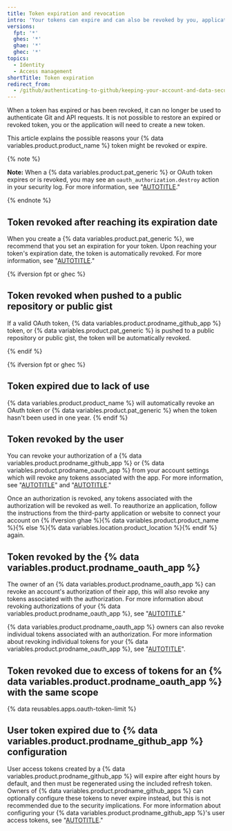 ```yaml
---
title: Token expiration and revocation
intro: 'Your tokens can expire and can also be revoked by you, applications you have authorized, and {% data variables.product.product_name %} itself.'
versions:
  fpt: '*'
  ghes: '*'
  ghae: '*'
  ghec: '*'
topics:
  - Identity
  - Access management
shortTitle: Token expiration
redirect_from:
  - /github/authenticating-to-github/keeping-your-account-and-data-secure/token-expiration-and-revocation
---
```


When a token has expired or has been revoked, it can no longer be used to authenticate Git and API requests. It is not possible to restore an expired or revoked token, you or the application will need to create a new token.

This article explains the possible reasons your {% data variables.product.product_name %} token might be revoked or expire.

{% note %}

**Note:** When a {% data variables.product.pat_generic %} or OAuth token expires or is revoked, you may see an `oauth_authorization.destroy` action in your security log. For more information, see "[AUTOTITLE](/authentication/keeping-your-account-and-data-secure/reviewing-your-security-log)."

{% endnote %}

## Token revoked after reaching its expiration date

When you create a {% data variables.product.pat_generic %}, we recommend that you set an expiration for your token. Upon reaching your token's expiration date, the token is automatically revoked. For more information, see "[AUTOTITLE](/authentication/keeping-your-account-and-data-secure/creating-a-personal-access-token)."

{% ifversion fpt or ghec %}

## Token revoked when pushed to a public repository or public gist

If a valid OAuth token, {% data variables.product.prodname_github_app %} token, or {% data variables.product.pat_generic %} is pushed to a public repository or public gist, the token will be automatically revoked.

{% endif %}

{% ifversion fpt or ghec %}

## Token expired due to lack of use

{% data variables.product.product_name %} will automatically revoke an OAuth token or {% data variables.product.pat_generic %} when the token hasn't been used in one year.
{% endif %}

## Token revoked by the user

You can revoke your authorization of a {% data variables.product.prodname_github_app %} or {% data variables.product.prodname_oauth_app %} from your account settings which will revoke any tokens associated with the app. For more information, see "[AUTOTITLE](/apps/using-github-apps/reviewing-your-authorized-integrations)" and "[AUTOTITLE](/apps/oauth-apps/using-oauth-apps/reviewing-your-authorized-applications-oauth)."

Once an authorization is revoked, any tokens associated with the authorization will be revoked as well. To reauthorize an application, follow the instructions from the third-party application or website to connect your account on {% ifversion ghae %}{% data variables.product.product_name %}{% else %}{% data variables.location.product_location %}{% endif %} again.

## Token revoked by the {% data variables.product.prodname_oauth_app %}

The owner of an {% data variables.product.prodname_oauth_app %} can revoke an account's authorization of their app, this will also revoke any tokens associated with the authorization. For more information about revoking authorizations of your {% data variables.product.prodname_oauth_app %}, see "[AUTOTITLE](/rest/apps#delete-an-app-authorization)."

{% data variables.product.prodname_oauth_app %} owners can also revoke individual tokens associated with an authorization. For more information about revoking individual tokens for your {% data variables.product.prodname_oauth_app %}, see "[AUTOTITLE](/rest/apps/oauth-applications#delete-an-app-token)".

## Token revoked due to excess of tokens for an {% data variables.product.prodname_oauth_app %} with the same scope

{% data reusables.apps.oauth-token-limit %}

## User token expired due to {% data variables.product.prodname_github_app %} configuration

User access tokens created by a {% data variables.product.prodname_github_app %} will expire after eight hours by default, and then must be regenerated using the included refresh token. Owners of {% data variables.product.prodname_github_apps %} can optionally configure these tokens to never expire instead, but this is not recommended due to the security implications. For more information about configuring your {% data variables.product.prodname_github_app %}'s user access tokens, see "[AUTOTITLE](/apps/maintaining-github-apps/activating-optional-features-for-github-apps)."
